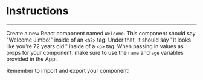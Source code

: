 # Instructions  

---

Create a new React component named `Welcome`. This 
component should say "Welcome Jimbo!" inside
of an `<h2>` tag.
Under that, it should say "It looks like you're 
72 years old." inside of a `<p>` tag. 
When passing in values as
props for your component, make sure to use
the `name` and `age` variables provided
in the App.

Remember to import and export your component!